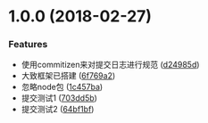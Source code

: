 <a name="1.0.0"></a>
# 1.0.0 (2018-02-27)


### Features

* 使用commitizen来对提交日志进行规范 ([d24985d](https://github.com/SidoTenso/bookStore/commit/d24985d))
* 大致框架已搭建 ([6f769a2](https://github.com/SidoTenso/bookStore/commit/6f769a2))
* 忽略node包 ([1c457ba](https://github.com/SidoTenso/bookStore/commit/1c457ba))
* 提交测试1 ([703dd5b](https://github.com/SidoTenso/bookStore/commit/703dd5b))
* 提交测试2 ([64bf1bf](https://github.com/SidoTenso/bookStore/commit/64bf1bf))



